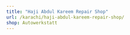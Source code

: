 ```yaml
---
title: "Haji Abdul Kareem Repair Shop"
url: /karachi/haji-abdul-kareem-repair-shop/
shop: Autowerkstatt
---
```

